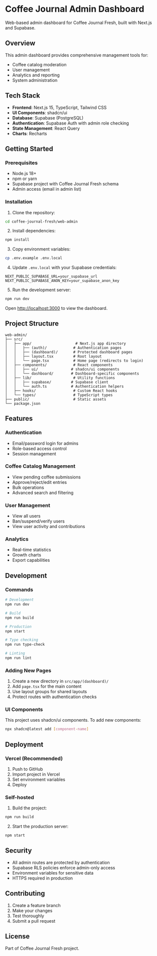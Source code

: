# Coffee Journal Admin Dashboard

Web-based admin dashboard for Coffee Journal Fresh, built with Next.js and Supabase.

## Overview

This admin dashboard provides comprehensive management tools for:
- Coffee catalog moderation
- User management
- Analytics and reporting
- System administration

## Tech Stack

- **Frontend**: Next.js 15, TypeScript, Tailwind CSS
- **UI Components**: shadcn/ui
- **Database**: Supabase (PostgreSQL)
- **Authentication**: Supabase Auth with admin role checking
- **State Management**: React Query
- **Charts**: Recharts

## Getting Started

### Prerequisites

- Node.js 18+
- npm or yarn
- Supabase project with Coffee Journal Fresh schema
- Admin access (email in admin list)

### Installation

1. Clone the repository:
```bash
cd coffee-journal-fresh/web-admin
```

2. Install dependencies:
```bash
npm install
```

3. Copy environment variables:
```bash
cp .env.example .env.local
```

4. Update `.env.local` with your Supabase credentials:
```
NEXT_PUBLIC_SUPABASE_URL=your_supabase_url
NEXT_PUBLIC_SUPABASE_ANON_KEY=your_supabase_anon_key
```

5. Run the development server:
```bash
npm run dev
```

Open [http://localhost:3000](http://localhost:3000) to view the dashboard.

## Project Structure

```
web-admin/
├── src/
│   ├── app/                    # Next.js app directory
│   │   ├── (auth)/            # Authentication pages
│   │   ├── (dashboard)/       # Protected dashboard pages
│   │   ├── layout.tsx         # Root layout
│   │   └── page.tsx           # Home page (redirects to login)
│   ├── components/            # React components
│   │   ├── ui/               # shadcn/ui components
│   │   └── dashboard/        # Dashboard-specific components
│   ├── lib/                   # Utility functions
│   │   ├── supabase/         # Supabase client
│   │   └── auth.ts           # Authentication helpers
│   ├── hooks/                 # Custom React hooks
│   └── types/                 # TypeScript types
├── public/                    # Static assets
└── package.json
```

## Features

### Authentication
- Email/password login for admins
- Role-based access control
- Session management

### Coffee Catalog Management
- View pending coffee submissions
- Approve/reject/edit entries
- Bulk operations
- Advanced search and filtering

### User Management
- View all users
- Ban/suspend/verify users
- View user activity and contributions

### Analytics
- Real-time statistics
- Growth charts
- Export capabilities

## Development

### Commands

```bash
# Development
npm run dev

# Build
npm run build

# Production
npm start

# Type checking
npm run type-check

# Linting
npm run lint
```

### Adding New Pages

1. Create a new directory in `src/app/(dashboard)/`
2. Add `page.tsx` for the main content
3. Use layout groups for shared layouts
4. Protect routes with authentication checks

### UI Components

This project uses shadcn/ui components. To add new components:

```bash
npx shadcn@latest add [component-name]
```

## Deployment

### Vercel (Recommended)

1. Push to GitHub
2. Import project in Vercel
3. Set environment variables
4. Deploy

### Self-hosted

1. Build the project:
```bash
npm run build
```

2. Start the production server:
```bash
npm start
```

## Security

- All admin routes are protected by authentication
- Supabase RLS policies enforce admin-only access
- Environment variables for sensitive data
- HTTPS required in production

## Contributing

1. Create a feature branch
2. Make your changes
3. Test thoroughly
4. Submit a pull request

## License

Part of Coffee Journal Fresh project.